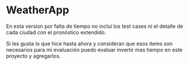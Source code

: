 # WeatherApp

En esta version por falta de tiempo no incluí los test cases ni el detalle de cada ciudad con el pronóstico extendido.

Si les gusta lo que hice hasta ahora y consideran que esos items son necesarios para mi evaluación puedo evaluar invertir mas tiempo en este proyecto y agregarlos.
